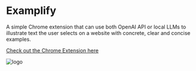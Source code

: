 # Examplify


A simple Chrome extension that can use both OpenAI API or local LLMs to illustrate text the user selects on a website with concrete, clear and concise examples.

[Check out the Chrome Extension here](https://chromewebstore.google.com/detail/kgponldpohkacajhgfeghaimdnmdlfbf?utm_source=item-share-cb)

![logo](https://github.com/maxime7770/Examplify/frontend/icons/icon48.png)
